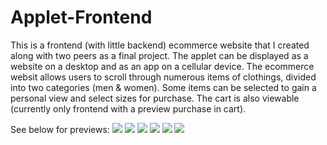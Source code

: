 # Applet-Frontend

This is a frontend (with little backend) ecommerce website that I created along with two peers as a final project. 
The applet can be displayed as a website on a desktop and as an app on a cellular device. 
The ecommerce websit allows users to scroll through numerous items of clothings, divided into two categories (men & women).
Some items can be selected to gain a personal view and select sizes for purchase. 
The cart is also viewable (currently only frontend with a preview purchase in cart).

See below for previews:
<img src = https://user-images.githubusercontent.com/77623243/212796051-a8836f89-009f-450e-a96f-de77dc2a3dc0.png>
<img src = https://user-images.githubusercontent.com/77623243/212796049-1768aba8-31e3-4435-85e3-007f43de51db.png>
<img src = https://user-images.githubusercontent.com/77623243/212796048-ad426f87-0143-4139-9566-db4ad79a5199.png>
<img src = https://user-images.githubusercontent.com/77623243/212796045-340bd75f-cd8d-4f41-8fea-3c1ced8ee8bd.png>
<img src = https://user-images.githubusercontent.com/77623243/212796053-7c8b1b07-00d9-462b-bc67-59f95bcce66b.png>
<img src = https://user-images.githubusercontent.com/77623243/212796052-6667b996-b72d-435c-bb02-0f8d0c8a14f6.png>

